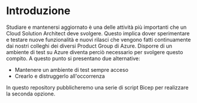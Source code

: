 # Introduzione
Studiare e mantenersi aggiornato è una delle attività più importanti che un Cloud Solution Architect deve svolgere. Questo implica dover sperimentare e testare nuove funzionalità e nuovi rilasci che vengono fatti continuamente dai nostri colleghi dei diversi Product Group di Azure.
Disporre di un ambiente di test su Azure diventa perciò necessario per svolgere questo compito. A questo punto si presentano due alternative:

- Mantenere un ambiente di test sempre acceso
- Crearlo e distruggerlo all'occorrenza

In questo repository pubblicheremo una serie di script Bicep per realizzare la seconda opzione. 


